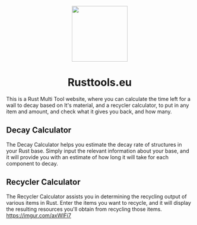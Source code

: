 <p align=center>
  <img src="https://cdn.discordapp.com/attachments/826149087715262474/1158939770609741874/logo.png?ex=651e1245&is=651cc0c5&hm=4863bdd61f2b790b2903093a016e5f1338c9d4f90a7daf691c5f27860073d9ac&?width=671&height=671" width=150>
  <h1 align=center><b>Rusttools.eu</b></h1>
</p>

This is a Rust Multi Tool website, where you can calculate the time left for a wall to decay based on It's material, and a recycler calculator, to put in any item and amount, and check what it gives you back, and how many.

## Decay Calculator

The Decay Calculator helps you estimate the decay rate of structures in your Rust base. Simply input the relevant information about your base, and it will provide you with an estimate of how long it will take for each component to decay.

## Recycler Calculator

The Recycler Calculator assists you in determining the recycling output of various items in Rust. Enter the items you want to recycle, and it will display the resulting resources you'll obtain from recycling those items.
https://imgur.com/axWIFi7
